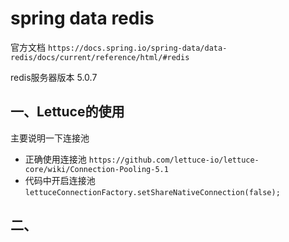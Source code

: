 # spring data redis

官方文档 `https://docs.spring.io/spring-data/data-redis/docs/current/reference/html/#redis`

redis服务器版本 5.0.7

## 一、Lettuce的使用

主要说明一下连接池

- 正确使用连接池 `https://github.com/lettuce-io/lettuce-core/wiki/Connection-Pooling-5.1`
- 代码中开启连接池 `lettuceConnectionFactory.setShareNativeConnection(false);`

## 二、